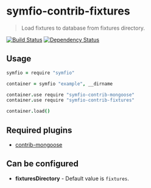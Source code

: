# symfio-contrib-fixtures

> Load fixtures to database from fixtures directory.

[![Build Status](http://teamcity.rithis.com/httpAuth/app/rest/builds/buildType:id:bt14,branch:master/statusIcon?guest=1)](http://teamcity.rithis.com/viewType.html?buildTypeId=bt14&guest=1)
[![Dependency Status](https://gemnasium.com/symfio/symfio-contrib-fixtures.png)](https://gemnasium.com/symfio/symfio-contrib-fixtures)

## Usage

```coffee
symfio = require "symfio"

container = symfio "example", __dirname

container.use require "symfio-contrib-mongoose"
container.use require "symfio-contrib-fixtures"

container.load()
```

## Required plugins

* [contrib-mongoose](https://github.com/symfio/symfio-contrib-mongoose)

## Can be configured

* __fixturesDirectory__ - Default value is `fixtures`.
